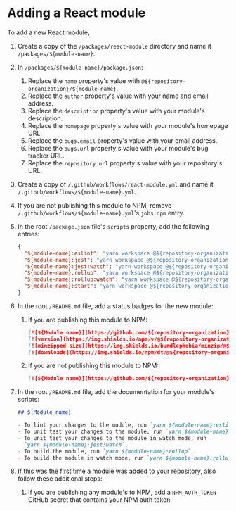 # Adding a React module

To add a new React module,

1. Create a copy of the `/packages/react-module` directory and name it
   `/packages/${module-name}`.
2. In `/packages/${module-name}/package.json`:
   1. Replace the `name` property's value with
      `@${repository-organization}/${module-name}`.
   2. Replace the `author` property's value with your name and email address.
   3. Replace the `description` property's value with your module's description.
   4. Replace the `homepage` property's value with your module's homepage URL.
   5. Replace the `bugs.email` property's value with your email address.
   6. Replace the `bugs.url` property's value with your module's bug tracker
      URL.
   7. Replace the `repository.url` property's value with your repository's URL.
3. Create a copy of `/.github/workflows/react-module.yml` and name it
   `/.github/workflows/${module-name}.yml`.
4. If you are not publishing this module to NPM, remove
   `/.github/workflows/${module-name}.yml`'s `jobs.npm` entry.
5. In the root `/package.json` file's `scripts` property, add the following
   entries:
   ```json
   {
     "${module-name}:eslint": "yarn workspace @${repository-organization}/${module-name} run eslint",
     "${module-name}:jest": "yarn workspace @${repository-organization}/${module-name} run jest",
     "${module-name}:jest:watch": "yarn workspace @${repository-organization}/${module-name} run jest:watch",
     "${module-name}:rollup": "yarn workspace @${repository-organization}/${module-name} run rollup",
     "${module-name}:rollup:watch": "yarn workspace @${repository-organization}/${module-name} run rollup:watch",
     "${module-name}:start": "yarn workspace @${repository-organization}/${module-name} run start"
   }
   ```
6. In the root `/README.md` file, add a status badges for the new module:
   1. If you are publishing this module to NPM:
      ```md
      [![${Module name}](https://github.com/${repository-organization}/${repository-name}/actions/workflows/${module-name}.yml/badge.svg?branch=main&event=push)](https://github.com/${repository-organization}/${repository-name}/actions/workflows/${module-name}.yml)
      [![version](https://img.shields.io/npm/v/@${repository-organization}/${module-name}.svg?label=${Module name})](https://www.npmjs.com/package/@${repository-organization}/${module-name})
      [![minzipped size](https://img.shields.io/bundlephobia/minzip/@${repository-organization}/${module-name}.svg)](https://www.npmjs.com/package/@${repository-organization}/${module-name})
      [![downloads](https://img.shields.io/npm/dt/@${repository-organization}/${module-name}.svg)](https://www.npmjs.com/package/@${repository-organization}/${module-name})
      ```
   2. If you are not publishing this module to NPM:
      ```md
      [![${Module name}](https://github.com/${repository-organization}/${repository-name}/actions/workflows/${module-name}.yml/badge.svg?branch=main&event=push)](https://github.com/${repository-organization}/${repository-name}/actions/workflows/${module-name}.yml)
      ```
7. In the root `/README.md` file, add the documentation for your module's
   scripts:

   ```md
   ## ${Module name}

   - To lint your changes to the module, run `yarn ${module-name}:eslint`.
   - To unit test your changes to the module, run `yarn ${module-name}:jest`.
   - To unit test your changes to the module in watch mode, run
     `yarn ${module-name}:jest:watch`.
   - To build the module, run `yarn ${module-name}:rollup`.
   - To build the module in watch mode, run `yarn ${module-name}:rollup:watch`.
   ```

8. If this was the first time a module was added to your repository, also
   follow these additional steps:
   1. If you are publishing any module's to NPM, add a `NPM_AUTH_TOKEN` GitHub
      secret that contains your NPM auth token.
